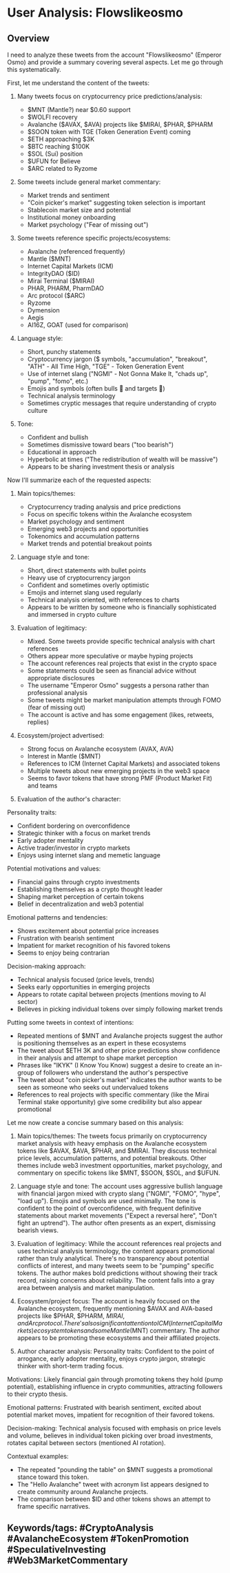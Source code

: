 # User Analysis: Flowslikeosmo

## Overview

<think>
I need to analyze these tweets from the account "Flowslikeosmo" (Emperor Osmo) and provide a summary covering several aspects. Let me go through this systematically.

First, let me understand the content of the tweets:

1. Many tweets focus on cryptocurrency price predictions/analysis:
   - $MNT (Mantle?) near $0.60 support
   - $WOLFI recovery
   - Avalanche ($AVAX, $AVA) projects like $MIRAI, $PHAR, $PHARM
   - $SOON token with TGE (Token Generation Event) coming
   - $ETH approaching $3K
   - $BTC reaching $100K
   - $SOL (Sui) position
   - $UFUN for Believe
   - $ARC related to Ryzome

2. Some tweets include general market commentary:
   - Market trends and sentiment
   - "Coin picker's market" suggesting token selection is important
   - Stablecoin market size and potential
   - Institutional money onboarding
   - Market psychology ("Fear of missing out")

3. Some tweets reference specific projects/ecosystems:
   - Avalanche (referenced frequently)
   - Mantle ($MNT)
   - Internet Capital Markets (ICM)
   - IntegrityDAO ($ID)
   - Mirai Terminal ($MIRAI)
   - PHAR, PHARM, PharmDAO
   - Arc protocol ($ARC)
   - Ryzome
   - Dymension
   - Aegis
   - AI16Z, GOAT (used for comparison)

4. Language style:
   - Short, punchy statements
   - Cryptocurrency jargon ($ symbols, "accumulation", "breakout", "ATH" - All Time High, "TGE" - Token Generation Event
   - Use of internet slang ("NGMI" - Not Gonna Make It, "chads up", "pump", "fomo", etc.)
   - Emojis and symbols (often bulls 🐂 and targets 🎯)
   - Technical analysis terminology
   - Sometimes cryptic messages that require understanding of crypto culture

5. Tone:
   - Confident and bullish
   - Sometimes dismissive toward bears ("too bearish")
   - Educational in approach
   - Hyperbolic at times ("The redistribution of wealth will be massive")
   - Appears to be sharing investment thesis or analysis

Now I'll summarize each of the requested aspects:

1. Main topics/themes:
   - Cryptocurrency trading analysis and price predictions
   - Focus on specific tokens within the Avalanche ecosystem
   - Market psychology and sentiment
   - Emerging web3 projects and opportunities
   - Tokenomics and accumulation patterns
   - Market trends and potential breakout points

2. Language style and tone:
   - Short, direct statements with bullet points
   - Heavy use of cryptocurrency jargon
   - Confident and sometimes overly optimistic
   - Emojis and internet slang used regularly
   - Technical analysis oriented, with references to charts
   - Appears to be written by someone who is financially sophisticated and immersed in crypto culture

3. Evaluation of legitimacy:
   - Mixed. Some tweets provide specific technical analysis with chart references
   - Others appear more speculative or maybe hyping projects
   - The account references real projects that exist in the crypto space
   - Some statements could be seen as financial advice without appropriate disclosures
   - The username "Emperor Osmo" suggests a persona rather than professional analysis
   - Some tweets might be market manipulation attempts through FOMO (fear of missing out)
   - The account is active and has some engagement (likes, retweets, replies)

4. Ecosystem/project advertised:
   - Strong focus on Avalanche ecosystem (AVAX, AVA)
   - Interest in Mantle ($MNT)
   - References to ICM (Internet Capital Markets) and associated tokens
   - Multiple tweets about new emerging projects in the web3 space
   - Seems to favor tokens that have strong PMF (Product Market Fit) and teams

5. Evaluation of the author's character:

Personality traits:
   - Confident bordering on overconfidence
   - Strategic thinker with a focus on market trends
   - Early adopter mentality
   - Active trader/investor in crypto markets
   - Enjoys using internet slang and memetic language

Potential motivations and values:
   - Financial gains through crypto investments
   - Establishing themselves as a crypto thought leader
   - Shaping market perception of certain tokens
   - Belief in decentralization and web3 potential

Emotional patterns and tendencies:
   - Shows excitement about potential price increases
   - Frustration with bearish sentiment
   - Impatient for market recognition of his favored tokens
   - Seems to enjoy being contrarian

Decision-making approach:
   - Technical analysis focused (price levels, trends)
   - Seeks early opportunities in emerging projects
   - Appears to rotate capital between projects (mentions moving to AI sector)
   - Believes in picking individual tokens over simply following market trends

Putting some tweets in context of intentions:
- Repeated mentions of $MNT and Avalanche projects suggest the author is positioning themselves as an expert in these ecosystems
- The tweet about $ETH 3K and other price predictions show confidence in their analysis and attempt to shape market perception
- Phrases like "IKYK" (I Know You Know) suggest a desire to create an in-group of followers who understand the author's perspective
- The tweet about "coin picker's market" indicates the author wants to be seen as someone who seeks out undervalued tokens
- References to real projects with specific commentary (like the Mirai Terminal stake opportunity) give some credibility but also appear promotional

Let me now create a concise summary based on this analysis:
</think>

1. Main topics/themes:
The tweets focus primarily on cryptocurrency market analysis with heavy emphasis on the Avalanche ecosystem tokens like $AVAX, $AVA, $PHAR, and $MIRAI. They discuss technical price levels, accumulation patterns, and potential breakouts. Other themes include web3 investment opportunities, market psychology, and commentary on specific tokens like $MNT, $SOON, $SOL, and $UFUN.

2. Language style and tone:
The account uses aggressive bullish language with financial jargon mixed with crypto slang ("NGMI", "FOMO", "hype", "load up"). Emojis and symbols are used minimally. The tone is confident to the point of overconfidence, with frequent definitive statements about market movements ("Expect a reversal here", "Don't fight an uptrend"). The author often presents as an expert, dismissing bearish views.

3. Evaluation of legitimacy:
While the account references real projects and uses technical analysis terminology, the content appears promotional rather than truly analytical. There's no transparency about potential conflicts of interest, and many tweets seem to be "pumping" specific tokens. The author makes bold predictions without showing their track record, raising concerns about reliability. The content falls into a gray area between analysis and market manipulation.

4. Ecosystem/project focus:
The account is heavily focused on the Avalanche ecosystem, frequently mentioning $AVAX and AVA-based projects like $PHAR, $PHARM, $MIRAI, and Arc protocol. There's also significant attention to ICM (Internet Capital Markets) ecosystem tokens and some Mantle ($MNT) commentary. The author appears to be promoting these ecosystems and their affiliated projects.

5. Author character analysis:
Personality traits: Confident to the point of arrogance, early adopter mentality, enjoys crypto jargon, strategic thinker with short-term trading focus.

Motivations: Likely financial gain through promoting tokens they hold (pump potential), establishing influence in crypto communities, attracting followers to their crypto thesis.

Emotional patterns: Frustrated with bearish sentiment, excited about potential market moves, impatient for recognition of their favored tokens.

Decision-making: Technical analysis focused with emphasis on price levels and volume, believes in individual token picking over broad investments, rotates capital between sectors (mentioned AI rotation).

Contextual examples:
- The repeated "pounding the table" on $MNT suggests a promotional stance toward this token.
- The "Hello Avalanche" tweet with acronym list appears designed to create community around Avalanche projects.
- The comparison between $ID and other tokens shows an attempt to frame specific narratives.

Keywords/tags: #CryptoAnalysis #AvalancheEcosystem #TokenPromotion #SpeculativeInvesting #Web3MarketCommentary
---

